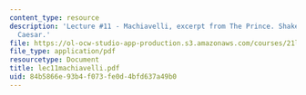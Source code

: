 ```yaml
---
content_type: resource
description: 'Lecture #11 - Machiavelli, excerpt from The Prince. Shakespeare, Julius
  Caesar.'
file: https://ol-ocw-studio-app-production.s3.amazonaws.com/courses/21l-450-literature-and-ethical-values-fall-2002/84b5866e93b4f073fe0d4bfd637a49b0_lec11machiavelli.pdf
file_type: application/pdf
resourcetype: Document
title: lec11machiavelli.pdf
uid: 84b5866e-93b4-f073-fe0d-4bfd637a49b0
---
```

